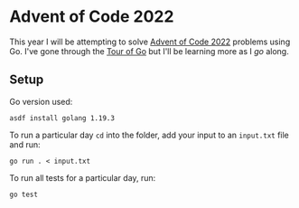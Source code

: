 # Advent of Code 2022

This year I will be attempting to solve [Advent of Code 2022](https://adventofcode.com/2022) problems using Go. I've gone through the [Tour of Go](https://go.dev/tour/welcome/1) but I'll be learning more as I _go_ along.

## Setup

Go version used:

```
asdf install golang 1.19.3
```

To run a particular day `cd` into the folder, add your input to an `input.txt` file and run:

```
go run . < input.txt
```

To run all tests for a particular day, run:

```
go test
```
